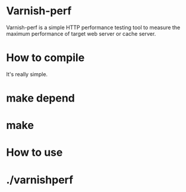Varnish-perf
============

Varnish-perf is a simple HTTP performance testing tool to measure the maximum
performance of target web server or cache server.

How to compile
==============

It's really simple.

  # make depend
  # make

How to use
==========

  # ./varnishperf

